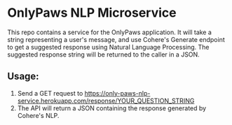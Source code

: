 # OnlyPaws NLP Microservice

This repo contains a service for the OnlyPaws application. It will take a string representing a user's message, and use Cohere's Generate endpoint to get a suggested response using Natural Language Processing. The suggested response string will be returned to the caller in a JSON. 

## Usage:

1) Send a GET request to https://only-paws-nlp-service.herokuapp.com/response/YOUR_QUESTION_STRING
2) The API will return a JSON containing the response generated by Cohere's NLP.
